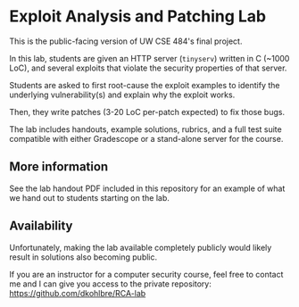 # Exploit Analysis and Patching Lab

This is the public-facing version of UW CSE 484's final project.

In this lab, students are given an HTTP server (`tinyserv`) written in C (~1000
LoC), and several exploits that violate the security properties of
that server.

Students are asked to first root-cause the exploit examples to
identify the underlying vulnerability(s) and explain why the exploit
works.

Then, they write patches (3-20 LoC per-patch expected) to fix those bugs.

The lab includes handouts, example solutions, rubrics, and a full test
suite compatible with either Gradescope or a stand-alone server for
the course.

## More information

See the lab handout PDF included in this repository for an example of
what we hand out to students starting on the lab.

## Availability

Unfortunately, making the lab available completely publicly would
likely result in solutions also becoming public.

If you are an instructor for a computer security course, feel free to contact
me and I can give you access to the private repository:
https://github.com/dkohlbre/RCA-lab


